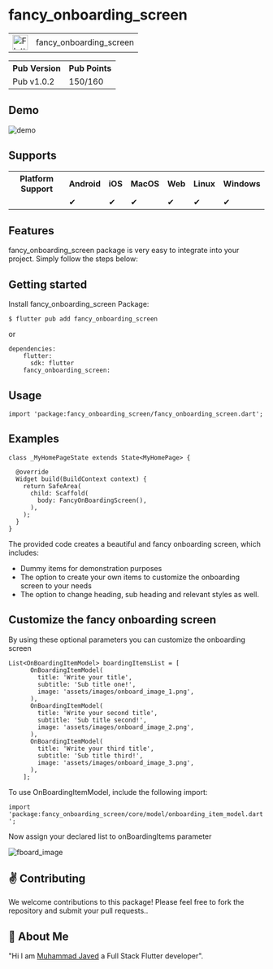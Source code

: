 # fancy_onboarding_screen

<table>
    <tr>
        <td>
            <img src="https://upload.wikimedia.org/wikipedia/commons/1/17/Google-flutter-logo.png" alt="Flutter Logo" height="30">
        </td>
        <td>
            fancy_onboarding_screen
        </td>
    </tr>
</table>

<table>
  <tr>
    <th>Pub Version</th>
    <th>Pub Points</th>
  </tr>
  <tr><td>Pub v1.0.2</td> <td>150/160</td></tr>
</table>


## Demo
![demo](https://github.com/javedmughal-058/fancy_onboarding_screen/assets/91019922/54f62e30-bfb1-476e-a0c2-e017e1ad0678)



## Supports
<table>
    <tr>
        <th>Platform Support</th>
        <th>Android</th>
        <th>iOS</th>
        <th>MacOS</th>
        <th>Web</th>
        <th>Linux</th>
        <th>Windows</th>
    </tr>
    <tr>
        <td></td>
        <td><span class="checkmark">&#10004;</span></td>
        <td><span class="checkmark">&#10004;</span></td>
        <td><span class="checkmark">&#10004;</span></td>
        <td><span class="checkmark">&#10004;</span></td>
        <td><span class="checkmark">&#10004;</span></td>
        <td><span class="checkmark">&#10004;</span></td>
    </tr>
</table>

## Features

fancy_onboarding_screen package is very easy to integrate into your project. Simply follow the steps below:

## Getting started

Install fancy_onboarding_screen Package:

```
$ flutter pub add fancy_onboarding_screen 
```

or

```
dependencies:
    flutter:
      sdk: flutter
    fancy_onboarding_screen:
```

## Usage
```
import 'package:fancy_onboarding_screen/fancy_onboarding_screen.dart';
```

## Examples

```
class _MyHomePageState extends State<MyHomePage> {

  @override
  Widget build(BuildContext context) {
    return SafeArea(
      child: Scaffold(
        body: FancyOnBoardingScreen(),
      ),
    );
  }
}
```

The provided code creates a beautiful and fancy onboarding screen, which includes:
* Dummy items for demonstration purposes
* The option to create your own items to customize the onboarding screen to your needs
* The option to change heading, sub heading and relevant styles as well.

## Customize the fancy onboarding screen
By using these optional parameters you can customize the onboarding screen

```
List<OnBoardingItemModel> boardingItemsList = [
      OnBoardingItemModel(
        title: 'Write your title',
        subtitle: 'Sub title one!',
        image: 'assets/images/onboard_image_1.png',
      ),
      OnBoardingItemModel(
        title: 'Write your second title',
        subtitle: 'Sub title second!',
        image: 'assets/images/onboard_image_2.png',
      ),
      OnBoardingItemModel(
        title: 'Write your third title',
        subtitle: 'Sub title third!',
        image: 'assets/images/onboard_image_3.png',
      ),
    ];
```
To use OnBoardingItemModel, include the following import:

```import 'package:fancy_onboarding_screen/core/model/onboarding_item_model.dart';```

Now assign your declared list to onBoardingItems parameter

![fboard_image](https://github.com/javedmughal-058/fancy_onboarding_screen/assets/91019922/60874b93-ec5f-4da9-9973-24b82de283d5)



## ✌ Contributing
We welcome contributions to this package! Please feel free to fork the repository and submit your pull requests..

## 🚀 About Me
<p>"Hi I am <a href="https://github.com/javedmughal-058" rel="ugc">Muhammad Javed</a>  a Full Stack Flutter developer".</p>

